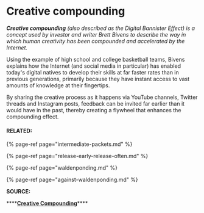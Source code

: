 # Creative compounding

_**Creative compounding** \(also described as the Digital Bannister Effect\) is a concept used by investor and writer Brett Bivens to describe the way in which human creativity has been compounded and accelerated by the Internet._ 

Using the example of high school and college basketball teams, Bivens explains how the Internet \(and social media in particular\) has enabled today's digital natives to develop their skills at far faster rates than in previous generations, primarily because they have instant access to vast amounts of knowledge at their fingertips. 

By sharing the creative process as it happens via YouTube channels, Twitter threads and Instagram posts, feedback can be invited far earlier than it would have in the past, thereby creating a flywheel that enhances the compounding effect. 

#### RELATED: 

{% page-ref page="intermediate-packets.md" %}

{% page-ref page="release-early-release-often.md" %}

{% page-ref page="waldenponding.md" %}

{% page-ref page="against-waldenponding.md" %}

**SOURCE:** 

\*\*\*\*[**Creative Compounding**](https://brettbivens.com/2019/08/30/creative-compounding/)\*\*\*\*

